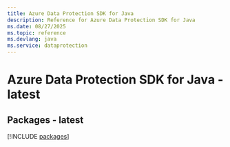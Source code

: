 ```yaml
---
title: Azure Data Protection SDK for Java
description: Reference for Azure Data Protection SDK for Java
ms.date: 08/27/2025
ms.topic: reference
ms.devlang: java
ms.service: dataprotection
---
```

# Azure Data Protection SDK for Java - latest
## Packages - latest
[!INCLUDE [packages](data-protection-index.md)]